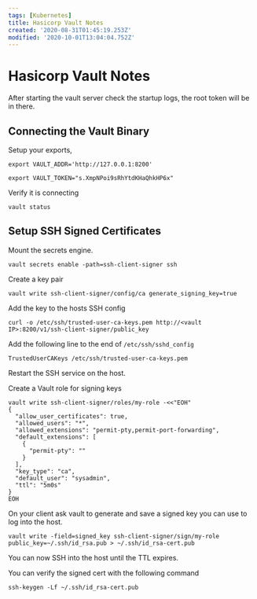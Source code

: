 ```yaml
---
tags: [Kubernetes]
title: Hasicorp Vault Notes
created: '2020-08-31T01:45:19.253Z'
modified: '2020-10-01T13:04:04.752Z'
---
```


# Hasicorp Vault Notes

After starting the vault server check the startup logs,  the root token will be in there. 

## Connecting the Vault Binary

Setup your exports,
```
export VAULT_ADDR='http://127.0.0.1:8200'
```

```
export VAULT_TOKEN="s.XmpNPoi9sRhYtdKHaQhkHP6x"
```

Verify it is connecting
```
vault status
```

## Setup SSH Signed Certificates

Mount the secrets engine.
```
vault secrets enable -path=ssh-client-signer ssh
```

Create a key pair
```
vault write ssh-client-signer/config/ca generate_signing_key=true
```

Add the key to the hosts SSH config

```
curl -o /etc/ssh/trusted-user-ca-keys.pem http://<vault IP>:8200/v1/ssh-client-signer/public_key
```

Add the following line to the end of `/etc/ssh/sshd_config`

```
TrustedUserCAKeys /etc/ssh/trusted-user-ca-keys.pem
```

Restart the SSH service on the host. 


Create a Vault role for signing keys

```
vault write ssh-client-signer/roles/my-role -<<"EOH"
{
  "allow_user_certificates": true,
  "allowed_users": "*",
  "allowed_extensions": "permit-pty,permit-port-forwarding",
  "default_extensions": [
    {
      "permit-pty": ""
    }
  ],
  "key_type": "ca",
  "default_user": "sysadmin",
  "ttl": "5m0s"
}
EOH
```

On your client ask vault to generate and save a signed key you can use to log into the host. 

```
vault write -field=signed_key ssh-client-signer/sign/my-role public_key=~/.ssh/id_rsa.pub > ~/.ssh/id_rsa-cert.pub
```

You can now SSH into the host until the TTL expires. 

You can verify the signed cert with the following command

```
ssh-keygen -Lf ~/.ssh/id_rsa-cert.pub
```

